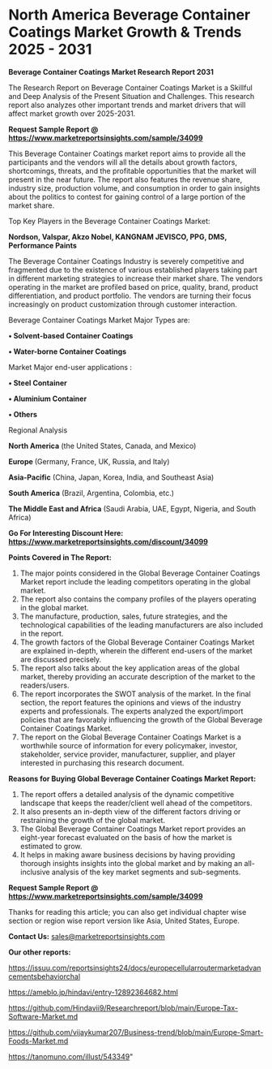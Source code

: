 # North America Beverage Container Coatings Market Growth & Trends 2025 - 2031

<strong>Beverage Container Coatings Market Research Report 2031</strong>

The Research Report on Beverage Container Coatings Market is a Skillful and Deep Analysis of the Present Situation and Challenges. This research report also analyzes other important trends and market drivers that will affect market growth over 2025-2031.

<strong>Request Sample Report @ <a href=https://www.marketreportsinsights.com/sample/34099>https://www.marketreportsinsights.com/sample/34099</a></strong>

This Beverage Container Coatings market report aims to provide all the participants and the vendors will all the details about growth factors, shortcomings, threats, and the profitable opportunities that the market will present in the near future. The report also features the revenue share, industry size, production volume, and consumption in order to gain insights about the politics to contest for gaining control of a large portion of the market share.

Top Key Players in the Beverage Container Coatings Market:

<strong>Nordson, Valspar, Akzo Nobel, KANGNAM JEVISCO, PPG, DMS, Performance Paints</strong>

The Beverage Container Coatings Industry is severely competitive and fragmented due to the existence of various established players taking part in different marketing strategies to increase their market share. The vendors operating in the market are profiled based on price, quality, brand, product differentiation, and product portfolio. The vendors are turning their focus increasingly on product customization through customer interaction.

Beverage Container Coatings Market Major Types are:

<strong>•  Solvent-based Container Coatings

•  Water-borne Container Coatings</strong>

Market Major end-user applications :

<strong>•  Steel Container

•  Aluminium Container

•  Others</strong>

Regional Analysis

</u><strong><b>North America</b></strong> (the United States, Canada, and Mexico)

<strong><b>Europe </b></strong>(Germany, France, UK, Russia, and Italy)

<strong><b>Asia-Pacific</b></strong> (China, Japan, Korea, India, and Southeast Asia)

<strong><b>South America</b></strong> (Brazil, Argentina, Colombia, etc.)

<strong><b>The Middle East and Africa</b></strong> (Saudi Arabia, UAE, Egypt, Nigeria, and South Africa)

<strong>Go For Interesting Discount Here: <a href=https://www.marketreportsinsights.com/discount/34099>https://www.marketreportsinsights.com/discount/34099</a></strong>

<strong>Points Covered in The Report:</strong>
<ol>
  <li>The major points considered in the Global Beverage Container Coatings Market report include the leading competitors operating in the global market.</li>
  <li>The report also contains the company profiles of the players operating in the global market.</li>
  <li>The manufacture, production, sales, future strategies, and the technological capabilities of the leading manufacturers are also included in the report.</li>
  <li>The growth factors of the Global Beverage Container Coatings Market are explained in-depth, wherein the different end-users of the market are discussed precisely.</li>
  <li>The report also talks about the key application areas of the global market, thereby providing an accurate description of the market to the readers/users.</li>
  <li>The report incorporates the SWOT analysis of the market. In the final section, the report features the opinions and views of the industry experts and professionals. The experts analyzed the export/import policies that are favorably influencing the growth of the Global Beverage Container Coatings Market.</li>
  <li>The report on the Global Beverage Container Coatings Market is a worthwhile source of information for every policymaker, investor, stakeholder, service provider, manufacturer, supplier, and player interested in purchasing this research document.</li>
</ol>
<strong>Reasons for Buying Global Beverage Container Coatings Market Report:</strong>

<ol>
  <li>The report offers a detailed analysis of the dynamic competitive landscape that keeps the reader/client well ahead of the competitors.</li>
  <li>It also presents an in-depth view of the different factors driving or restraining the growth of the global market.</li>
  <li>The Global Beverage Container Coatings Market report provides an eight-year forecast evaluated on the basis of how the market is estimated to grow.</li>
  <li>It helps in making aware business decisions by having providing thorough insights insights into the global market and by making an all-inclusive analysis of the key market segments and sub-segments.</li>
</ol>
<strong>Request Sample Report @ <a href=https://www.marketreportsinsights.com/sample/34099>https://www.marketreportsinsights.com/sample/34099</a></strong>


Thanks for reading this article; you can also get individual chapter wise section or region wise report version like Asia, United States, Europe.

<strong>Contact Us:</strong>
sales@marketreportsinsights.com

<strong>Our other reports:</strong>

<a href=https://issuu.com/reportsinsights24/docs/europecellularroutermarketadvancementsbehaviorchal>https://issuu.com/reportsinsights24/docs/europecellularroutermarketadvancementsbehaviorchal</a>

<a href=https://ameblo.jp/hindavi/entry-12892364682.html>https://ameblo.jp/hindavi/entry-12892364682.html</a>

<a href=https://github.com/Hindavii9/Researchreport/blob/main/Europe-Tax-Software-Market.md>https://github.com/Hindavii9/Researchreport/blob/main/Europe-Tax-Software-Market.md</a>

<a href=https://github.com/vijaykumar207/Business-trend/blob/main/Europe-Smart-Foods-Market.md>https://github.com/vijaykumar207/Business-trend/blob/main/Europe-Smart-Foods-Market.md</a>

<a href=https://tanomuno.com/illust/543349>https://tanomuno.com/illust/543349</a>"
